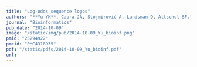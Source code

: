 ```yaml
---
title: "Log-odds sequence logos"
authors: "**Yu YK**, Capra JA, Stojmirović A, Landsman D, Altschul SF."
journal: "Bioinformatics"
pub_date: "2014-10-09"
image: "/static/img/pub/2014-10-09_Yu_bioinf.png"
pmid: "25294922"
pmcid: "PMC4318935"
pdf: "/static/pdfs/2014-10-09_Yu_bioinf.pdf"
url: 
---
```

